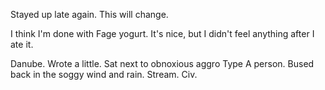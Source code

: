 Stayed up late again. This will change.

I think I'm done with Fage yogurt. It's nice, but I didn't feel anything after I ate it.

Danube. Wrote a little. Sat next to obnoxious aggro Type A person. Bused back in the soggy wind and rain. Stream. Civ.
